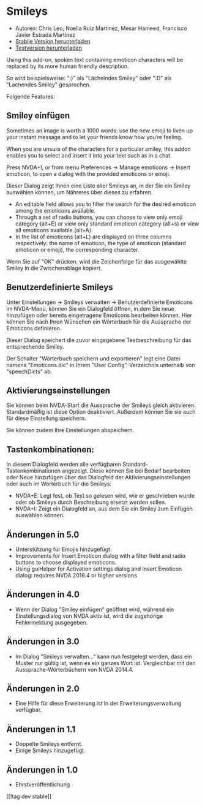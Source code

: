 # Smileys #

* Autoren: Chris Leo, Noelia Ruiz Martínez, Mesar Hameed, Francisco Javier
  Estrada Martínez
* [Stabile Version herunterladen][1]
* [Testversion herunterladen][2]

Using this add-on, spoken text containing emoticon characters will be
replaced by its more human friendly description.

So wird beispielsweise: ":)" als "Lächelndes Smiley" oder ":D" als
"Lachendes Smiley" gesprochen.

Folgende Features:

## Smiley einfügen ##

Sometimes an image is worth a 1000 words: use the new emoji to liven up your
instant message and to let your friends know how you’re feeling.

When you are unsure of the characters for a particular smiley, this addon
enables you to select and insert it into your text such as in a chat.

Press NVDA+I, or from menu Preferences -> Manage emoticons -> Insert emoticon, to open a dialog with the provided emoticons or emoji.

Dieser Dialog zeigt Ihnen eine Liste aller Smileys an, in der Sie ein Smiley
auswählen können, um Nähreres über dieses zu erfahren.

*	An editable field allows you to filter the search for the desired emoticon
  among the emoticons available.
*	Through a set of radio buttons, you can choose to view    only emoji category (alt+E) or view only standard emoticon category (alt+s) or view all emoticons available (alt+A).
*	In the list of emoticons (alt+L) are displayed  on three columns respectively: the name of emoticon, the type of emoticon (standard emoticon or emoji), the  corresponding character.

Wenn Sie auf "OK" drücken, wird die Zeichenfolge für das ausgewählte Smiley
in die Zwischenablage kopiert.

## Benutzerdefinierte Smileys ##

Unter Einstellungen -> Smileys verwalten -> Benutzerdefinierte Emoticons im NVDA-Menü, können Sie ein Dialogfeld öffnen, in dem Sie neue hinzufügen oder bereits eingetragene Emoticons bearbeiten können.
Hier können Sie nach Ihren Wünschen ein Wörterbuch für die Aussprache der Emoticons definieren.

Dieser Dialog speichert die zuvor eingegebene Textbeschreibung für das
entsprechende Smiley.

Der Schalter "Wörterbuch speichern und exportieren" legt eine Datei namens
"Emoticons.dic" in Ihrem "User Config"-Verzeichnis unterhalb von
"speechDicts" ab.

## Aktivierungseinstellungen ##

Sie können beim NVDA-Start die Aussprache der Smileys gleich aktivieren. Standardmäßig ist diese Option deaktiviert. Außerdem können Sie sie auch für diese Einstellung speichern.

Sie können zudem Ihre Einstellungen abspeichern.

## Tastenkombinationen: ##

In diesem Dialogfeld werden alle verfügbaren Standard-Tastenkombinationen
angezeigt. Diese können Sie bei Bedarf bearbeiten oder Neue hinzufügen über
das Dialogfeld der Aktivierungseinstellungen oder auch im Wörterbuch für die
Smileys:

* NVDA+E: Legt fest, ob Text so gelesen wird, wie er geschrieben wurde oder
  ob Smileys durch Beschreibung ersetzt werden sollen.
* NVDA+I: Zeigt ein Dialogfeld an, aus dem Sie ein Smiley zum Einfügen
  auswählen können.


## Änderungen in 5.0 ##

* Unterstützung für Emojis hinzugefügt.
* Improvements for Insert Emoticon dialog with a filter field and radio
  buttons to choose displayed emoticons.
* Using guiHelper for Activation settings dialog and Insert Emoticon dialog:
  requires NVDA 2016.4 or higher versions

## Änderungen in 4.0 ##

* Wenn der Dialog "Smiley einfügen" geöffnet wird, während ein
  Einstellungsdialog von NVDA aktiv ist, wird die zugehörige Fehlermeldung
  ausgegeben.


## Änderungen in 3.0 ##

* Im Dialog "Smileys verwalten..." kann nun festgelegt werden, dass ein
  Muster nur gültig ist, wenn es ein ganzes Wort ist. Vergleichbar mit den
  Aussprache-Wörterbüchern von NVDA 2014.4.


## Änderungen in 2.0 ##

* Eine Hilfe für diese Erweiterung ist in der Erweiterungsverwaltung
  verfügbar.


## Änderungen in 1.1 ##

* Doppelte Smileys entfernt.
* Einige Smileys hinzugefügt.

## Änderungen in 1.0 ##

* Ehrstveröffentlichung

[[!tag dev stable]]

[1]: http://addons.nvda-project.org/files/get.php?file=emo

[2]: http://addons.nvda-project.org/files/get.php?file=emo-dev
